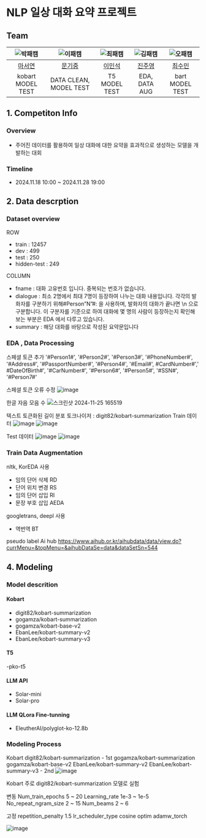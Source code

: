 # NLP 일상 대화 요약 프로젝트
## Team

| ![박패캠](https://avatars.githubusercontent.com/u/156163982?v=4) | ![이패캠](https://avatars.githubusercontent.com/u/156163982?v=4) | ![최패캠](https://avatars.githubusercontent.com/u/156163982?v=4) | ![김패캠](https://avatars.githubusercontent.com/u/156163982?v=4) | ![오패캠](https://avatars.githubusercontent.com/u/156163982?v=4) |
| :--------------------------------------------------------------: | :--------------------------------------------------------------: | :--------------------------------------------------------------: | :--------------------------------------------------------------: | :--------------------------------------------------------------: |
|            [마서연](https://github.com/UpstageAILab)             |            [문기중](https://github.com/UpstageAILab)             |            [이민석](https://github.com/UpstageAILab)             |            [진주영](https://github.com/UpstageAILab)             |            [최수민](https://github.com/UpstageAILab)             |
|                            kobart MODEL TEST                             |                            DATA CLEAN, MODEL TEST                             |                            T5 MODEL TEST                             |                            EDA, DATA AUG                             |                            bart MODEL TEST                             |

## 1. Competiton Info

### Overview

- 주어진 데이터를 활용하여 일상 대화에 대한 요약을 효과적으로 생성하는 모델을 개발하는 대회

### Timeline

- 2024.11.18 10:00 ~ 2024.11.28 19:00

## 2. Data descrption

### Dataset overview

ROW
- train : 12457
- dev : 499
- test : 250
- hidden-test : 249

COLUMN
- fname : 대화 고유번호 입니다. 중복되는 번호가 없습니다.
- dialogue : 최소 2명에서 최대 7명이 등장하여 나누는 대화 내용입니다. 각각의 발화자를 구분하기 위해#Person”N”#: 을 사용하며, 발화자의 대화가 끝나면 \n 으로 구분합니다. 이 구분자를 기준으로 하여 대화에 몇 명의 사람이 등장하는지 확인해보는 부분은 EDA 에서 다루고 있습니다.
- summary : 해당 대화를 바탕으로 작성된 요약문입니다

### EDA , Data Processing

스페셜 토큰 추가
'#Person1#', '#Person2#', '#Person3#', '#PhoneNumber#', '#Address#', '#PassportNumber#', '#Person4#', '#Email#', #CardNumber#',' #DateOfBirth#', '#CarNumber#', '#Person6#', '#Person5#', '#SSN#', '#Person7#'

스페셜 토큰 오류 수정
![image](https://github.com/user-attachments/assets/233c1770-9de3-41b1-9dfc-977a700cfb05)

한글 자음 모음 수
![스크린샷 2024-11-25 165519](https://github.com/user-attachments/assets/d2159dc7-4cc6-4096-88c7-161454c0ea4f)

텍스트 토큰화된 길이 분포
토크나이저 : digit82/kobart-summarization
Train 데이터
![image](https://github.com/user-attachments/assets/bbad90c6-77fd-4554-ab79-1466fe4a8cd8)
![image](https://github.com/user-attachments/assets/caee2c73-940d-4130-8f52-0a07892542bb)

Test 데이터
![image](https://github.com/user-attachments/assets/5aa51e66-2917-4363-9e08-25ee148dad7b)
![image](https://github.com/user-attachments/assets/e7a95783-59d8-4228-b666-17e835eefd94)

### Train Data Augmentation
nltk, KorEDA 사용 
- 임의 단어 삭제 RD
- 단어 위치 변경 RS
- 임의 단어 삽입 RI
- 문장 부호 삽입 AEDA

googletrans, deepl 사용
- 역번역 BT

pseudo label
Ai hub https://www.aihub.or.kr/aihubdata/data/view.do?currMenu=&topMenu=&aihubDataSe=data&dataSetSn=544

## 4. Modeling

### Model descrition
#### Kobart
- digit82/kobart-summarization
- gogamza/kobart-summarization
- gogamza/kobart-base-v2
- EbanLee/kobart-summary-v2
- EbanLee/kobart-summary-v3

#### T5
-pko-t5

#### LLM API
- Solar-mini
- Solar-pro

#### LLM QLora Fine-tunning
- EleutherAI/polyglot-ko-12.8b

### Modeling Process
Kobart
digit82/kobart-summarization	-	1st
gogamza/kobart-summarization
gogamza/kobart-base-v2
EbanLee/kobart-summary-v2
EbanLee/kobart-summary-v3		-	2nd
![image](https://github.com/user-attachments/assets/90ea8fa2-5218-4781-8755-afa2218c07de)

Kobart
주로 digit82/kobart-summarization 모델로 실험

변동
Num_train_epochs          	5 ~ 20
Learning_rate			1e-3 ~ 1e-5
No_repeat_ngram_size		2 ~ 15
Num_beams			2 ~ 6

고정
repetition_penalty 		1.5
lr_scheduler_type		cosine
optim				adamw_torch

![image](https://github.com/user-attachments/assets/558b3624-6f54-4a1e-9028-dbb64d3465c1)

